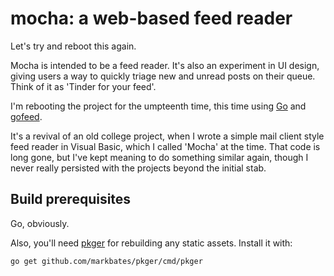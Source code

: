 # mocha: a web-based feed reader

Let's try and reboot this again.

Mocha is intended to be a feed reader. It's also an experiment in UI design,
giving users a way to quickly triage new and unread posts on their queue. Think
of it as 'Tinder for your feed'.

I'm rebooting the project for the umpteenth time, this time using
[Go](https://golang.org/) and [gofeed](https://github.com/mmcdole/gofeed).

It's a revival of an old college project, when I wrote a simple mail client
style feed reader in Visual Basic, which I called 'Mocha' at the time. That
code is long gone, but I've kept meaning to do something similar again, though
I never really persisted with the projects beyond the initial stab.

## Build prerequisites

Go, obviously.

Also, you'll need [pkger][] for rebuilding any static assets. Install it with:

    go get github.com/markbates/pkger/cmd/pkger

[pkger]: https://github.com/markbates/pkger
